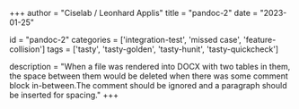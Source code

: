 
+++
author = "Ciselab / Leonhard Applis"
title = "pandoc-2"
date = "2023-01-25"

id = "pandoc-2"
categories = ['integration-test', 'missed case', 'feature-collision']
tags = ['tasty', 'tasty-golden', 'tasty-hunit', 'tasty-quickcheck']

description = "When a file was rendered into DOCX with two tables in them, the space between them would be deleted when there was some comment block in-between.The comment should be ignored and a paragraph should be inserted for spacing."
+++
